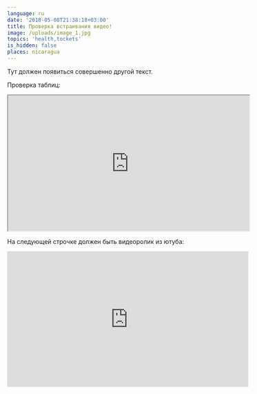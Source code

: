 ```yaml
---
language: ru
date: '2018-05-08T21:38:18+03:00'
title: Проверка встраивания видео!
image: /uploads/image_1.jpg
topics: 'health,tockets'
is_hidden: false
places: nicaragua
---
```

Тут должен появиться совершенно другой текст.

Проверка таблиц:

<div>
  <iframe  width="560" height="315" src="https://docs.google.com/spreadsheets/d/e/2PACX-1vQMMUJVJ_oVQYTOm4UlYBoP4fUut_GXuGElHcmyBSbbIJwsUAbWEKCqVqWjE-aR171638n2ZhNZ37WF/pubhtml?gid=805127836&amp;single=true&amp;widget=true&amp;headers=false"></iframe>
</div>

На следующей строчке должен быть видеоролик из ютуба:

<iframe width="560" height="315" src="https://www.youtube.com/embed/NYB1vNklC4U" frameborder="0" allow="autoplay; encrypted-media" allowfullscreen></iframe>
